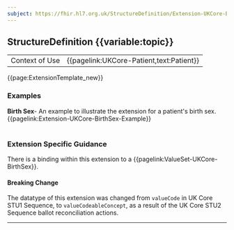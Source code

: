 ```yaml
---
subject: https://fhir.hl7.org.uk/StructureDefinition/Extension-UKCore-BirthSex
---
```

## StructureDefinition {{variable:topic}}

<table id="addToTranspose">
<tr><td>Context of Use</td>
<td>{{pagelink:UKCore-Patient,text:Patient}}</td>
</tr>
</table>

{{page:ExtensionTemplate_new}}

<div id="Examples" class="tabcontent">
  <h3>Examples</h3>
  <b>Birth Sex</b>- An example to illustrate the extension for a patient's birth sex.<br>
  {{pagelink:Extension-UKCore-BirthSex-Example}}
  <br><br>
</div>

<h3 id="guidance-birthsex">Extension Specific Guidance</h3>

There is a binding within this extension to a {{pagelink:ValueSet-UKCore-BirthSex}}.

<div markdown="span" class="alert alert-warning" role="alert"><h4><i class="fa fa-warning"></i> Breaking Change</h4>
The datatype of this extension was changed from <code>valueCode</code> in UK Core STU1 Sequence, to <code>valueCodeableConcept</code>, as a result of the UK Core STU2 Sequence ballot reconciliation actions.
</div> 

---
